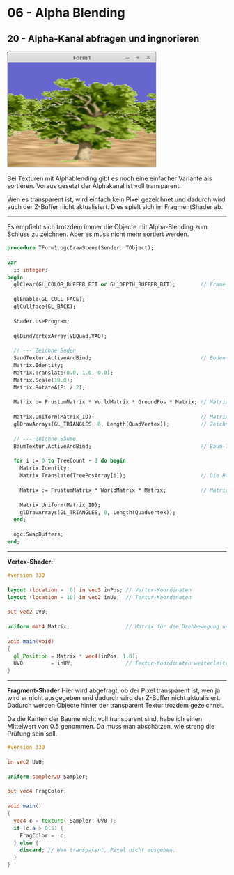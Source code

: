 # 06 - Alpha Blending
## 20 - Alpha-Kanal abfragen und ingnorieren

![image.png](image.png)

Bei Texturen mit Alphablending gibt es noch eine einfacher Variante als sortieren.
Voraus gesetzt der Alphakanal ist voll transparent.

Wen es transparent ist, wird einfach kein Pixel gezeichnet und dadurch wird auch der Z-Buffer nicht aktualisiert.
Dies spielt sich im FragmentShader ab.

---
Es empfieht sich trotzdem immer die Objecte mit Alpha-Blending zum Schluss zu zeichnen.
Aber es muss nicht mehr sortiert werden.

```pascal
procedure TForm1.ogcDrawScene(Sender: TObject);

var
  i: integer;
begin
  glClear(GL_COLOR_BUFFER_BIT or GL_DEPTH_BUFFER_BIT);        // Frame und Tiefen-Puffer löschen.

  glEnable(GL_CULL_FACE);
  glCullface(GL_BACK);

  Shader.UseProgram;

  glBindVertexArray(VBQuad.VAO);

  // --- Zeichne Boden
  SandTextur.ActiveAndBind;                                   // Boden-Textur binden
  Matrix.Identity;
  Matrix.Translate(0.0, 1.0, 0.0);
  Matrix.Scale(10.0);
  Matrix.RotateA(Pi / 2);

  Matrix := FrustumMatrix * WorldMatrix * GroundPos * Matrix; // Matrizen multiplizieren.

  Matrix.Uniform(Matrix_ID);                                  // Matrix dem Shader übergeben.
  glDrawArrays(GL_TRIANGLES, 0, Length(QuadVertex));          // Zeichnet einen kleinen Würfel.

  // --- Zeichne Bäume
  BaumTextur.ActiveAndBind;                                   // Baum-Textur binden

  for i := 0 to TreeCount - 1 do begin
    Matrix.Identity;
    Matrix.Translate(TreePosArray[i]);                        // Die Bäume an die richtige Position bringen

    Matrix := FrustumMatrix * WorldMatrix * Matrix;           // Matrizen multiplizieren.

    Matrix.Uniform(Matrix_ID);
    glDrawArrays(GL_TRIANGLES, 0, Length(QuadVertex));
  end;

  ogc.SwapBuffers;
end;
```


---
**Vertex-Shader:**

```glsl
#version 330

layout (location =  0) in vec3 inPos; // Vertex-Koordinaten
layout (location = 10) in vec2 inUV;  // Textur-Koordinaten

out vec2 UV0;

uniform mat4 Matrix;                  // Matrix für die Drehbewegung und Frustum.

void main(void)
{
  gl_Position = Matrix * vec4(inPos, 1.0);
  UV0         = inUV;                 // Textur-Koordinaten weiterleiten.
}

```


---
**Fragment-Shader**
Hier wird abgefragt, ob der Pixel transparent ist, wen ja wird er nicht ausgegeben und
dadurch wird der Z-Buffer nicht aktualisiert. Dadurch werden Objecte hinter der transparent Textur trozdem gezeichnet.

Da die Kanten der Baume nicht voll transparent sind, habe ich einen Mittelwert von 0.5 genommen.
Da muss man abschätzen, wie streng die Prüfung sein soll.

```glsl
#version 330

in vec2 UV0;

uniform sampler2D Sampler;

out vec4 FragColor;

void main()
{
  vec4 c = texture( Sampler, UV0 );
  if (c.a > 0.5) {
    FragColor =  c;
  } else {
    discard; // Wen transparent, Pixel nicht ausgeben.
  }
}

```


